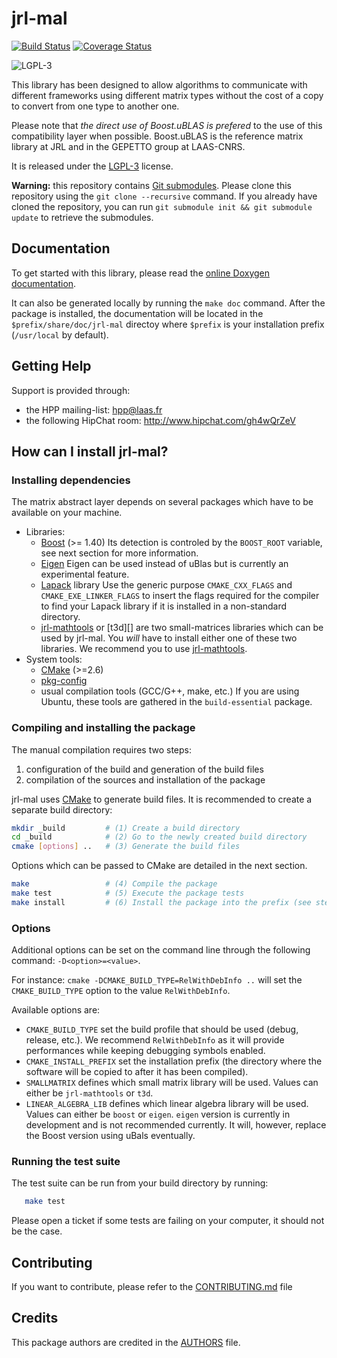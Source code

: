 jrl-mal
=======

[![Build Status](https://travis-ci.org/jrl-umi3218/jrl-mal.png)](https://travis-ci.org/jrl-umi3218/jrl-mal)
[![Coverage Status](https://coveralls.io/repos/jrl-umi3218/jrl-mal/badge.png?branch=master)](https://coveralls.io/r/jrl-umi3218/jrl-mal?branch=master)

![LGPL-3](https://www.gnu.org/graphics/lgplv3-88x31.png)


This library has been designed to allow algorithms to communicate with
different frameworks using different matrix types without the cost of
a copy to convert from one type to another one.

Please note that *the direct use of Boost.uBLAS is prefered* to the
use of this compatibility layer when possible. Boost.uBLAS is the
reference matrix library at JRL and in the GEPETTO group at LAAS-CNRS.


It is released under the [LGPL-3](COPYING.LESSER) license.


**Warning:** this repository contains [Git
submodules][git-submodules]. Please clone this repository using the
`git clone --recursive` command. If you already have cloned the
repository, you can run `git submodule init && git submodule update`
to retrieve the submodules.


Documentation
-------------

To get started with this library, please read the [online Doxygen
documentation][doxygen-documentation].

It can also be generated locally by running the `make doc`
command. After the package is installed, the documentation will be
located in the `$prefix/share/doc/jrl-mal` directoy where
`$prefix` is your installation prefix (`/usr/local` by default).


Getting Help
------------

Support is provided through:
 * the HPP mailing-list: hpp@laas.fr
 * the following HipChat room: http://www.hipchat.com/gh4wQrZeV


How can I install jrl-mal?
--------------------------

### Installing dependencies

The matrix abstract layer depends on several packages which
have to be available on your machine.

 - Libraries:
   - [Boost][] (>= 1.40)
     Its detection is controled by the `BOOST_ROOT` variable, see next section
     for more information.
   - [Eigen][]
     Eigen can be used instead of uBlas but is currently an experimental feature.
   - [Lapack][] library
     Use the generic purpose `CMAKE_CXX_FLAGS` and `CMAKE_EXE_LINKER_FLAGS`
     to insert the flags required for the compiler to find your Lapack library
     if it is installed in a non-standard directory.
   - [jrl-mathtools][] or [t3d][] are two small-matrices libraries which can be
     used by jrl-mal. You *will* have to install either one of these two libraries.
	 We recommend you to use [jrl-mathtools][].
 - System tools:
   - [CMake][] (>=2.6)
   - [pkg-config][]
   - usual compilation tools (GCC/G++, make, etc.)
     If you are using Ubuntu, these tools are gathered in the `build-essential` package.


### Compiling and installing the package

The manual compilation requires two steps:

 1. configuration of the build and generation of the build files
 2. compilation of the sources and installation of the package

jrl-mal uses [CMake][] to generate build files. It is
recommended to create a separate build directory:

```sh
mkdir _build         # (1) Create a build directory
cd _build            # (2) Go to the newly created build directory
cmake [options] ..   # (3) Generate the build files
```

Options which can be passed to CMake are detailed in the next section.

```sh
make                 # (4) Compile the package
make test            # (5) Execute the package tests
make install         # (6) Install the package into the prefix (see step 3)
```


### Options

Additional options can be set on the command line through the
following command: `-D<option>=<value>`.

For instance: `cmake -DCMAKE_BUILD_TYPE=RelWithDebInfo ..` will set
the `CMAKE_BUILD_TYPE` option to the value `RelWithDebInfo`.


Available options are:

- `CMAKE_BUILD_TYPE` set the build profile that should be used (debug,
  release, etc.). We recommend `RelWithDebInfo` as it will provide
  performances while keeping debugging symbols enabled.
- `CMAKE_INSTALL_PREFIX` set the installation prefix (the directory
  where the software will be copied to after it has been compiled).
- `SMALLMATRIX` defines which small matrix library will be used.
  Values can either be `jrl-mathtools` or `t3d`.
- `LINEAR_ALGEBRA_LIB` defines which linear algebra library will be
  used. Values can either be `boost` or `eigen`. `eigen` version is
  currently in development and is not recommended currently. It will,
  however, replace the Boost version using uBals eventually.

### Running the test suite

The test suite can be run from your build directory by running:

```sh
   make test
```

Please open a ticket if some tests are failing on your computer, it
should not be the case.


Contributing
------------

If you want to contribute, please refer to the
[CONTRIBUTING.md](CONTRIBUTING.md) file

Credits
-------

This package authors are credited in the [AUTHORS](AUTHORS) file.


[doxygen-documentation]: http://jrl-umi3218.github.io/jrl-mal/doxygen/HEAD/

[jrl-mathtools]: https://github.com/jrl-umi3218/jrl-mathtools

[git-submodules]: http://git-scm.com/book/en/Git-Tools-Submodules

[Boost]: http://www.boost.org/
[CMake]: htttp://www.cmake.org/
[Doxygen]: http://www.stack.nl/~dimitri/doxygen/
[Eigen]: http://eigen.tuxfamily.org/
[Git]: http://git-scm.com/
[Lapack]: http://www.netlib.org/lapack/
[Libtool]: https://www.gnu.org/software/libtool/
[RobotPkg]: http://robotpkg.openrobots.org/
[log4cxx]: https://logging.apache.org/log4cxx/
[pkg-config]: http://www.freedesktop.org/wiki/Software/pkg-config/
